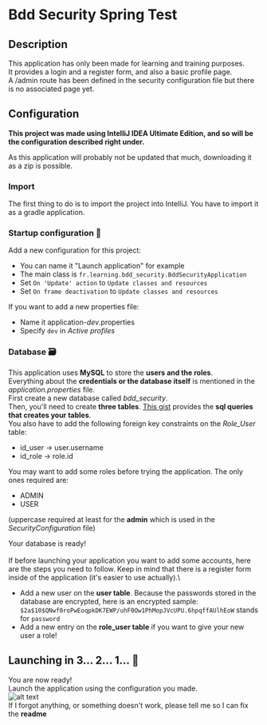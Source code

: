 # Bdd Security Spring Test

## Description
This application has only been made for learning and training purposes.\
It provides a login and a register form, and also a basic profile page.\
A /admin route has been defined in the security configuration file but there is no associated page yet.

## Configuration
**This project was made using IntelliJ IDEA Ultimate Edition, and so will be the configuration described right under.**

As this application will probably not be updated that much, downloading it as a zip is possible.

### Import

The first thing to do is to import the project into IntelliJ. You have to import it as a gradle application.

### Startup configuration :wrench:

Add a new configuration for this project:
- You can name it "Launch application" for example
- The main class is `fr.learning.bdd_security.BddSecurityApplication`
- Set `On 'Update' action` to `Update classes and resources`
- Set `On frame deactivation` to `Update classes and resources`

If you want to add a new properties file:
- Name it application-*dev*.properties
- Specify `dev` in *Active profiles*


### Database :card_file_box:

This application uses **MySQL** to store the **users and the roles**.\
Everything about the **credentials or the database itself** is mentioned in the *application.properties* file.\
First create a new database called *bdd_security*.\
Then, you'll need to create **three tables**. [This gist](https://gist.github.com/ChriisX/057178f3041a6bfa5d0d1b7840043c92) provides the **sql queries that creates your tables**.\
You also have to add the following foreign key constraints on the *Role_User* table:
- id_user -> user.username
- id_role -> role.id

You may want to add some roles before trying the application. The only ones required are:
- ADMIN
- USER

(uppercase required at least for the **admin** which is used in the *SecurityConfiguration* file)

Your database is ready!\
\
If before launching your application you want to add some accounts, here are the steps you need to follow. Keep in mind that there is a register form inside of the application (it's easier to use actually).\
- Add a new user on the **user table**. Because the passwords stored in the database are encrypted, here is an encrypted sample: `$2a$10$QNwf0roPwEoqpkDK7EWP/uhF0Ow1PhMopJVcUPU.6hpqffAUlhEoW` stands for `password`
- Add a new entry on the **role_user table** if you want to give your new user a role!


## Launching in 3... 2... 1... :rocket:

You are now ready!\
Launch the application using the configuration you made.\
![alt text](http://image.noelshack.com/fichiers/2018/37/4/1536842102-capture-du-2018-09-13-14-34-24.png "Login Page")\
If I forgot anything, or something doesn't work, please tell me so I can fix the **readme**
